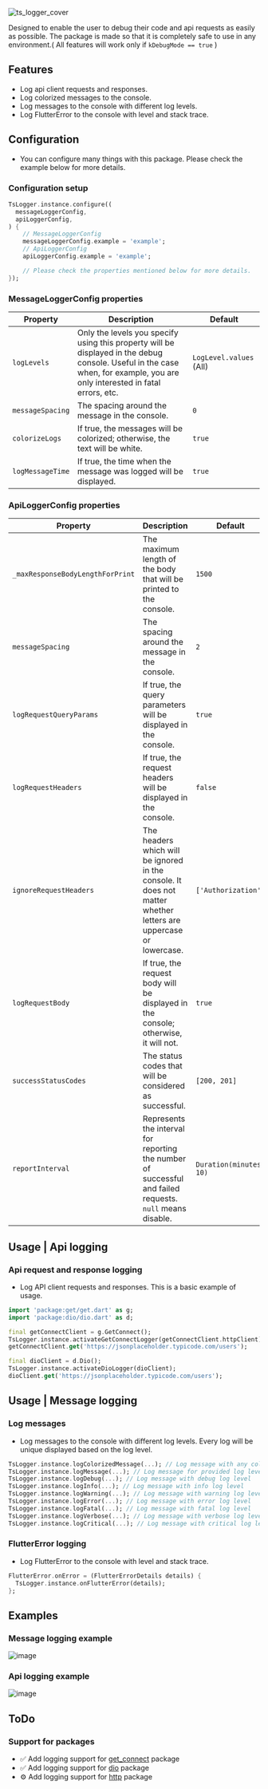 ![ts_logger_cover](https://github.com/Tim-Solution/ts-flutter-packages/assets/89051381/ab646b68-f6d9-466f-acde-cd09a75f7d3b)

Designed to enable the user to debug their code and api requests as easily as possible. The package is made so that it is completely safe to use in any environment.( All features will work
only if `kDebugMode == true` )


## Features
- Log api client requests and responses.
- Log colorized messages to the console.
- Log messages to the console with different log levels.
- Log FlutterError to the console with level and stack trace.


## Configuration
- You can configure many things with this package. Please check the example below for more details.

### Configuration setup
```dart
TsLogger.instance.configure((
  messageLoggerConfig,
  apiLoggerConfig,
) {
    // MessageLoggerConfig
    messageLoggerConfig.example = 'example';
    // ApiLoggerConfig
    apiLoggerConfig.example = 'example';

    // Please check the properties mentioned below for more details.
});
```

### MessageLoggerConfig properties
| Property | Description | Default |
| --- | --- | --- |
| `logLevels` | Only the levels you specify using this property will be displayed in the debug console. Useful in the case when, for example, you are only interested in fatal errors, etc. | `LogLevel.values` (All) |
| `messageSpacing` | The spacing around the message in the console. | `0` |
| `colorizeLogs` | If true, the messages will be colorized; otherwise, the text will be white. | `true` |
| `logMessageTime` | If true, the time when the message was logged will be displayed. | `true` |

### ApiLoggerConfig properties

| Property | Description | Default |
| --- | --- | --- |
| `_maxResponseBodyLengthForPrint` | The maximum length of the body that will be printed to the console. | `1500` |
| `messageSpacing` | The spacing around the message in the console. | `2` |
| `logRequestQueryParams` | If true, the query parameters will be displayed in the console. | `true` |
| `logRequestHeaders` | If true, the request headers will be displayed in the console. | `false` |
| `ignoreRequestHeaders` | The headers which will be ignored in the console. It does not matter whether letters are uppercase or lowercase. | `['Authorization']` |
| `logRequestBody` | If true, the request body will be displayed in the console; otherwise, it will not. | `true` |
| `successStatusCodes` | The status codes that will be considered as successful. | `[200, 201]` |
| `reportInterval` | Represents the interval for reporting the number of successful and failed requests. `null` means disable. | `Duration(minutes: 10)` |


## Usage | Api logging

### Api request and response logging
- Log API client requests and responses. This is a basic example of usage.
```dart
import 'package:get/get.dart' as g;
import 'package:dio/dio.dart' as d;

final getConnectClient = g.GetConnect();
TsLogger.instance.activateGetConnectLogger(getConnectClient.httpClient);
getConnectClient.get('https://jsonplaceholder.typicode.com/users');

final dioClient = d.Dio();
TsLogger.instance.activateDioLogger(dioClient);
dioClient.get('https://jsonplaceholder.typicode.com/users');
```



## Usage | Message logging

### Log messages
- Log messages to the console with different log levels. Every log will be unique displayed based on the log level.
```dart
TsLogger.instance.logColorizedMessage(...); // Log message with any color
TsLogger.instance.logMessage(...); // Log message for provided log level
TsLogger.instance.logDebug(...); // Log message with debug log level
TsLogger.instance.logInfo(...); // Log message with info log level
TsLogger.instance.logWarning(...); // Log message with warning log level
TsLogger.instance.logError(...); // Log message with error log level
TsLogger.instance.logFatal(...); // Log message with fatal log level
TsLogger.instance.logVerbose(...); // Log message with verbose log level
TsLogger.instance.logCritical(...); // Log message with critical log level
```

### FlutterError logging
- Log FlutterError to the console with level and stack trace.
```dart
FlutterError.onError = (FlutterErrorDetails details) {
  TsLogger.instance.onFlutterError(details);
};
```

## Examples
### Message logging example
![image](https://github.com/Tim-Solution/ts-flutter-packages/assets/89051381/89fa34d7-99c3-4160-904f-5460a74880e1)

### Api logging example
![image](https://github.com/Tim-Solution/ts-flutter-packages/assets/89051381/f931eff8-06ab-45a3-8789-77cc0017d948)


## ToDo
### Support for packages
- ✅ Add logging support for [get_connect](https://pub.dev/packages/get#getconnect) package
- ✅ Add logging support for [dio](https://pub.dev/packages/dio) package
- ⚙️ Add logging support for [http](https://pub.dev/packages/http) package
